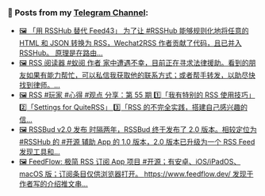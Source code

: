 ### 📰 Posts from my [Telegram Channel](https://t.me/s/aboutrss):
<!-- BLOG-POST-LIST:START -->
- [🖼 「用 RSSHub 替代 Feed43」 为了让 #RSSHub 能够规则化地将任意的 HTML 和 JSON 转换为 RSS，Wechat2RSS 作者贡献了代码，且已并入 RSSHub。 原理是在路由...](https://t.me/aboutrss/1359)
- [🖼 RSS 阅读器 #蚁阅 作者 家中遭遇不幸，目前正在寻求法律援助。看到的朋友如果有能力帮忙，可以私信我获取他的联系方式；或者帮手转发，以助尽快找到律师。...](https://t.me/aboutrss/1358)
- [🖼 RSS #玩家 #心得 #观点 分享：第 55 期 1️⃣「我有特别的 RSS 使用技巧」 2️⃣「Settings for QuiteRSS」 3️⃣「RSS 的不完全实践，搭建自己感兴趣的信...](https://t.me/aboutrss/1357)
- [🖼 RSSBud v2.0 发布 时隔两年，RSSBud 终于发布了 2.0 版本。相较定位为 #RSSHub 的 #开源 辅助 App 的 1.0 版本，2.0 版本已升级为一个 RSS Feed 发现工具和...](https://t.me/aboutrss/1356)
- [🖼 FeedFlow: 极简 RSS 订阅 App 项目 #开源；有安卓、iOS/iPadOS、macOS 版；订阅条目仅供浏览器打开。 https://www.feedflow.dev/ 发现于作者写的介绍推文串...](https://t.me/aboutrss/1355)
<!-- BLOG-POST-LIST:END -->

<!--
**AboutRSS/AboutRSS** is a ✨ _special_ ✨ repository because its `README.md` (this file) appears on your GitHub profile.

Here are some ideas to get you started:

- 🔭 I’m currently working on ...
- 🌱 I’m currently learning ...
- 👯 I’m looking to collaborate on ...
- 🤔 I’m looking for help with ...
- 💬 Ask me about ...
- 📫 How to reach me: ...
- 😄 Pronouns: ...
- ⚡ Fun fact: ...
-->
